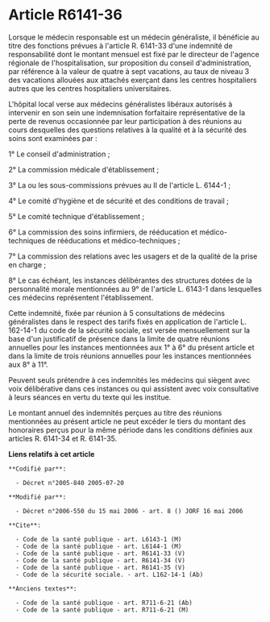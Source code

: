 # Article R6141-36

Lorsque le médecin responsable est un médecin généraliste, il bénéficie au titre des fonctions prévues à l'article R. 6141-33
d'une indemnité de responsabilité dont le montant mensuel est fixé par le directeur de l'agence régionale de
l'hospitalisation, sur proposition du conseil d'administration, par référence à la valeur de quatre à sept vacations, au taux
de niveau 3 des vacations allouées aux attachés exerçant dans les centres hospitaliers autres que les centres hospitaliers
universitaires.

L'hôpital local verse aux médecins généralistes libéraux autorisés à intervenir en son sein une indemnisation forfaitaire
représentative de la perte de revenus occasionnée par leur participation à des réunions au cours desquelles des questions
relatives à la qualité et à la sécurité des soins sont examinées par :

1° Le conseil d'administration ;

2° La commission médicale d'établissement ;

3° La ou les sous-commissions prévues au II de l'article L. 6144-1 ;

4° Le comité d'hygiène et de sécurité et des conditions de travail ;

5° Le comité technique d'établissement ;

6° La commission des soins infirmiers, de rééducation et médico-techniques de rééducations et médico-techniques ;

7° La commission des relations avec les usagers et de la qualité de la prise en charge ;

8° Le cas échéant, les instances délibérantes des structures dotées de la personnalité morale mentionnées au 9° de l'article
L. 6143-1 dans lesquelles ces médecins représentent l'établissement.

Cette indemnité, fixée par réunion à 5 consultations de médecins généralistes dans le respect des tarifs fixés en application
de l'article L. 162-14-1 du code de la sécurité sociale, est versée mensuellement sur la base d'un justificatif de présence
dans la limite de quatre réunions annuelles pour les instances mentionnées aux 1° à 6° du présent article et dans la limite
de trois réunions annuelles pour les instances mentionnées aux 8° à 11°.

Peuvent seuls prétendre à ces indemnités les médecins qui siègent avec voix délibérative dans ces instances ou qui assistent
avec voix consultative à leurs séances en vertu du texte qui les institue.

Le montant annuel des indemnités perçues au titre des réunions mentionnées au présent article ne peut excéder le tiers du
montant des honoraires perçus pour la même période dans les conditions définies aux articles R. 6141-34 et R. 6141-35.

**Liens relatifs à cet article**

	**Codifié par**:

	  - Décret n°2005-840 2005-07-20

	**Modifié par**:

	  - Décret n°2006-550 du 15 mai 2006 - art. 8 () JORF 16 mai 2006

	**Cite**:

	  - Code de la santé publique - art. L6143-1 (M)
	  - Code de la santé publique - art. L6144-1 (M)
	  - Code de la santé publique - art. R6141-33 (V)
	  - Code de la santé publique - art. R6141-34 (V)
	  - Code de la santé publique - art. R6141-35 (V)
	  - Code de la sécurité sociale. - art. L162-14-1 (Ab)

	**Anciens textes**:

	  - Code de la santé publique - art. R711-6-21 (Ab)
	  - Code de la santé publique - art. R711-6-21 (M)
